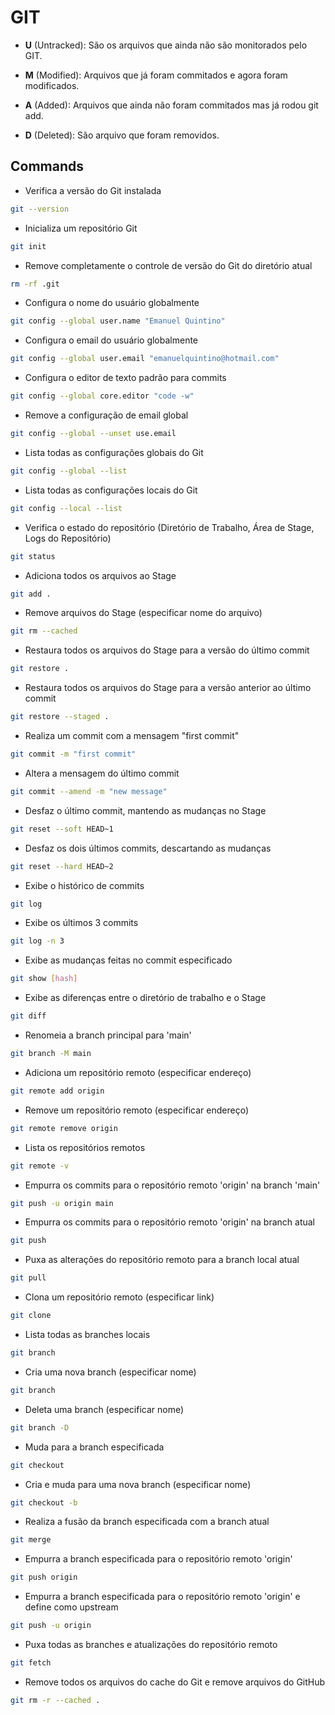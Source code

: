 # GIT

- **U** (Untracked): São os arquivos que ainda não são monitorados pelo GIT.

- **M** (Modified): Arquivos que já foram commitados e agora foram modificados.

- **A** (Added): Arquivos que ainda não foram commitados mas já rodou git add.

- **D** (Deleted): São arquivo que foram removidos.

## Commands

- Verifica a versão do Git instalada

```bash
git --version
```

- Inicializa um repositório Git

```bash
git init
```

- Remove completamente o controle de versão do Git do diretório atual

```bash
rm -rf .git
```

- Configura o nome do usuário globalmente

```bash
git config --global user.name "Emanuel Quintino"
```

- Configura o email do usuário globalmente

```bash
git config --global user.email "emanuelquintino@hotmail.com"
```

- Configura o editor de texto padrão para commits

```bash
git config --global core.editor "code -w"
```

- Remove a configuração de email global

```bash
git config --global --unset use.email
```

- Lista todas as configurações globais do Git

```bash
git config --global --list
```

- Lista todas as configurações locais do Git

```bash
git config --local --list
```

- Verifica o estado do repositório (Diretório de Trabalho, Área de Stage, Logs do Repositório)

```bash
git status

```

- Adiciona todos os arquivos ao Stage

```bash
git add .
```

- Remove arquivos do Stage (especificar nome do arquivo)

```bash
git rm --cached
```

- Restaura todos os arquivos do Stage para a versão do último commit

```bash
git restore .
```

- Restaura todos os arquivos do Stage para a versão anterior ao último commit

```bash
git restore --staged .
```

- Realiza um commit com a mensagem "first commit"

```bash
git commit -m "first commit"
```

- Altera a mensagem do último commit

```bash
git commit --amend -m "new message"
```

- Desfaz o último commit, mantendo as mudanças no Stage

```bash
git reset --soft HEAD~1
```

- Desfaz os dois últimos commits, descartando as mudanças

```bash
git reset --hard HEAD~2
```

- Exibe o histórico de commits

```bash
git log
```

- Exibe os últimos 3 commits

```bash
git log -n 3
```

- Exibe as mudanças feitas no commit especificado

```bash
git show [hash]
```

- Exibe as diferenças entre o diretório de trabalho e o Stage

```bash
git diff
```

- Renomeia a branch principal para 'main'

```bash
git branch -M main
```

- Adiciona um repositório remoto (especificar endereço)

```bash
git remote add origin
```

- Remove um repositório remoto (especificar endereço)

```bash
git remote remove origin
```

- Lista os repositórios remotos

```bash
git remote -v
```

- Empurra os commits para o repositório remoto 'origin' na branch 'main'

```bash
git push -u origin main
```

- Empurra os commits para o repositório remoto 'origin' na branch atual

```bash
git push
```

- Puxa as alterações do repositório remoto para a branch local atual

```bash
git pull
```

- Clona um repositório remoto (especificar link)

```bash
git clone
```

- Lista todas as branches locais

```bash
git branch
```

- Cria uma nova branch (especificar nome)

```bash
git branch
```

- Deleta uma branch (especificar nome)

```bash
git branch -D
```

- Muda para a branch especificada

```bash
git checkout
```

- Cria e muda para uma nova branch (especificar nome)

```bash
git checkout -b
```

- Realiza a fusão da branch especificada com a branch atual

```bash
git merge
```

- Empurra a branch especificada para o repositório remoto 'origin'

```bash
git push origin
```

- Empurra a branch especificada para o repositório remoto 'origin' e define como upstream

```bash
git push -u origin
```

- Puxa todas as branches e atualizações do repositório remoto

```bash
git fetch
```

- Remove todos os arquivos do cache do Git e remove arquivos do GitHub

```bash
git rm -r --cached .
```
